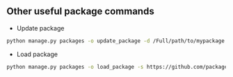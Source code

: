 ## Other useful package commands


- Update package
```bash
python manage.py packages -o update_package -d /Full/path/to/mypackage
```
- Load package
```bash
python manage.py packages -o load_package -s https://github.com/package/archive/branch.zip -db true
```
